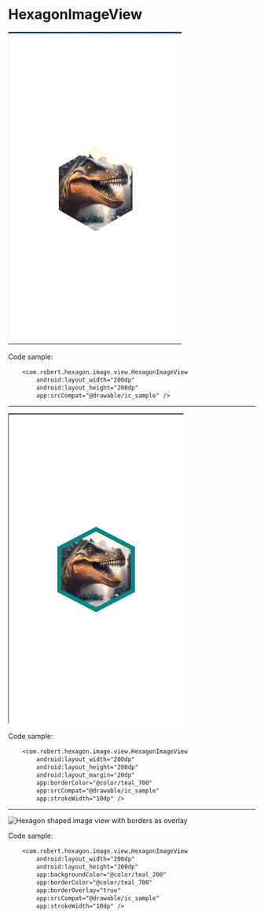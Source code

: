 # HexagonImageView

![Simple hexagon shaped image view](https://raw.githubusercontent.com/RobertTadevosyan/HexagonImageView/master/one.png)

Code sample:
```
    <com.robert.hexagon.image.view.HexagonImageView
        android:layout_width="200dp"
        android:layout_height="200dp"
        app:srcCompat="@drawable/ic_sample" />
```


------------------------------------------------------------------------------------------------------------------------------------

![Hexagon shaped image view with borders](https://raw.githubusercontent.com/RobertTadevosyan/HexagonImageView/master/two.png)

Code sample:
```
    <com.robert.hexagon.image.view.HexagonImageView
        android:layout_width="200dp"
        android:layout_height="200dp"
        android:layout_margin="20dp"
        app:borderColor="@color/teal_700"
        app:srcCompat="@drawable/ic_sample"
        app:strokeWidth="10dp" />
```




------------------------------------------------------------------------------------------------------------------------------------

![Hexagon shaped image view with borders as overlay](https://raw.githubusercontent.com/RobertTadevosyan/HexagonImageView/master/three.pngg)

Code sample:
```
    <com.robert.hexagon.image.view.HexagonImageView
        android:layout_width="200dp"
        android:layout_height="200dp"
        app:backgroundColor="@color/teal_200"
        app:borderColor="@color/teal_700"
        app:borderOverlay="true"
        app:srcCompat="@drawable/ic_sample"
        app:strokeWidth="10dp" />
```


